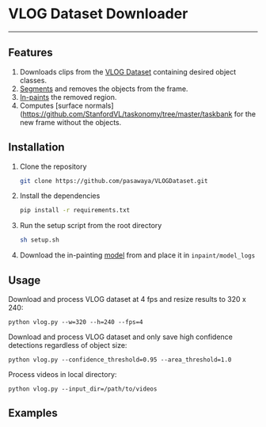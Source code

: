# VLOG Dataset Downloader

-----------------

## Features
1. Downloads clips from the [VLOG Dataset](https://people.eecs.berkeley.edu/~dfouhey/2017/VLOG/) containing desired object classes.
2. [Segments](https://github.com/matterport/Mask_RCNN) and removes the objects from the frame.
3. [In-paints](https://github.com/JiahuiYu/generative_inpainting) the removed region.
4. Computes [surface normals](https://github.com/StanfordVL/taskonomy/tree/master/taskbank for the new frame without the objects.


## Installation
1. Clone the repository
   ```bash
   git clone https://github.com/pasawaya/VLOGDataset.git
   ```

2. Install the dependencies
   ```bash
   pip install -r requirements.txt
   ```
3. Run the setup script from the root directory
    ```bash
    sh setup.sh
    ``` 
4. Download the in-painting [model](https://drive.google.com/drive/folders/1M3AFy7x9DqXaI-fINSynW7FJSXYROfv-) from and place it in ``inpaint/model_logs`` 



## Usage

Download and process VLOG dataset at 4 fps and resize results to 320 x 240: 
```
python vlog.py --w=320 --h=240 --fps=4
```

Download and process VLOG dataset and only save high confidence detections regardless of object size:

```
python vlog.py --confidence_threshold=0.95 --area_threshold=1.0
```

Process videos in local directory:

```
python vlog.py --input_dir=/path/to/videos
```


## Examples 
